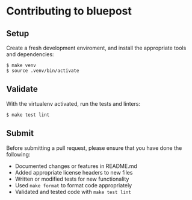 # Contributing to bluepost

## Setup

Create a fresh development enviroment, and install the
appropriate tools and dependencies:

    $ make venv
    $ source .venv/bin/activate


## Validate

With the virtualenv activated, run the tests and linters:

    $ make test lint


## Submit

Before submitting a pull request, please ensure
that you have done the following:

* Documented changes or features in README.md
* Added appropriate license headers to new files
* Written or modified tests for new functionality
* Used `make format` to format code appropriately
* Validated and tested code with `make test lint`
